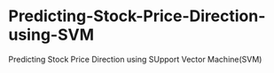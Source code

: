 # Predicting-Stock-Price-Direction-using-SVM
Predicting Stock Price Direction using SUpport Vector Machine(SVM)
